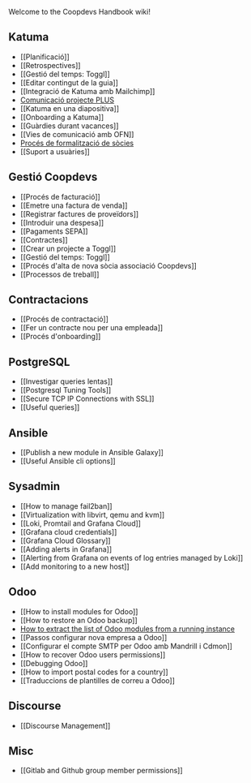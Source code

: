 Welcome to the Coopdevs Handbook wiki!

## Katuma

* [[Planificació]]
* [[Retrospectives]]
* [[Gestió del temps: Toggl]]
* [[Editar contingut de la guia]]
* [[Integració de Katuma amb Mailchimp]]
* [Comunicació projecte PLUS](https://github.com/coopdevs/handbook/wiki/Comunicaci%C3%B3-projecte-PLUS)
* [[Katuma en una diapositiva]]
* [[Onboarding a Katuma]]
* [[Guàrdies durant vacances]]
* [[Vies de comunicació amb OFN]]
* [Procés de formalització de sòcies ](https://github.com/coopdevs/handbook/wiki/Proc%C3%A9s-de-formalitzaci%C3%B3-de-noves-s%C3%B2cies-de-Katuma-SCCL)
* [[Suport a usuàries]]

## Gestió Coopdevs

* [[Procés de facturació]]
* [[Emetre una factura de venda]]
* [[Registrar factures de proveïdors]]
* [[Introduir una despesa]]
* [[Pagaments SEPA]]
* [[Contractes]]
* [[Crear un projecte a Toggl]]
* [[Gestió del temps: Toggl]]
* [[Procés d'alta de nova sòcia associació Coopdevs]]
* [[Processos de treball]]

## Contractacions
* [[Procés de contractació]]
* [[Fer un contracte nou per una empleada]]
* [[Procés d'onboarding]]

## PostgreSQL

* [[Investigar queries lentas]]
* [[Postgresql Tuning Tools]]
* [[Secure TCP IP Connections with SSL]]
* [[Useful queries]]

## Ansible

* [[Publish a new module in Ansible Galaxy]]
* [[Useful Ansible cli options]]

## Sysadmin
* [[How to manage fail2ban]]
* [[Virtualization with libvirt, qemu and kvm]]
* [[Loki, Promtail and Grafana Cloud]]
* [[Grafana cloud credentials]]
* [[Grafana Cloud Glossary]]
* [[Adding alerts in Grafana]]
* [[Alerting from Grafana on events of log entries managed by Loki]]
* [[Add monitoring to a new host]]

## Odoo

* [[How to install modules for Odoo]]
* [[How to restore an Odoo backup]]
* [How to extract the list of Odoo modules from a running instance](https://gitlab.com/coopdevs/odoo-provisioning/wikis/How-to-extract-the-list-of-Odoo-modules-from-a-running-instance)
* [[Passos configurar nova empresa a Odoo]]
* [[Configurar el compte SMTP per Odoo amb Mandrill i Cdmon]]
* [[How to recover Odoo users permissions]]
* [[Debugging Odoo]]
* [[How to import postal codes for a country]]
* [[Traduccions de plantilles de correu a Odoo]]

## Discourse
* [[Discourse Management]]

## Misc
* [[Gitlab and Github group member permissions]]
